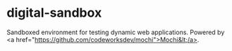 # digital-sandbox
Sandboxed environment for testing dynamic web applications. Powered by &lt;a href="https://github.com/codeworksdev/mochi">Mochi&lt;/a>.
